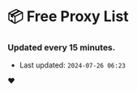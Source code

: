 # :package: Free Proxy List
### Updated every 15 minutes.

- Last updated: `2024-07-26 06:23`

:heart:
